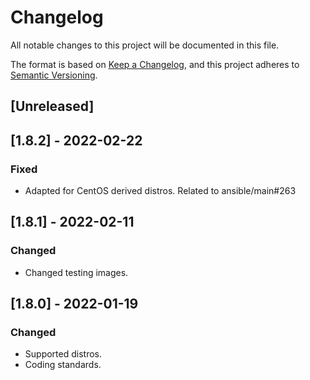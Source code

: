 # Changelog
All notable changes to this project will be documented in this file.

The format is based on [Keep a Changelog](https://keepachangelog.com/en/1.0.0/),
and this project adheres to [Semantic Versioning](https://semver.org/spec/v2.0.0.html).

## [Unreleased]

## [1.8.2] - 2022-02-22
### Fixed
- Adapted for CentOS derived distros. Related to ansible/main#263

## [1.8.1] - 2022-02-11
### Changed
- Changed testing images.

## [1.8.0] - 2022-01-19
### Changed
- Supported distros.
- Coding standards.
